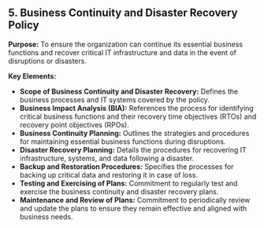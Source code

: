 ## 5. Business Continuity and Disaster Recovery Policy

**Purpose:** To ensure the organization can continue its essential business functions and recover critical IT infrastructure and data in the event of disruptions or disasters.

**Key Elements:**

* **Scope of Business Continuity and Disaster Recovery:** Defines the business processes and IT systems covered by the policy.
* **Business Impact Analysis (BIA):** References the process for identifying critical business functions and their recovery time objectives (RTOs) and recovery point objectives (RPOs).
* **Business Continuity Planning:** Outlines the strategies and procedures for maintaining essential business functions during disruptions.
* **Disaster Recovery Planning:** Details the procedures for recovering IT infrastructure, systems, and data following a disaster.
* **Backup and Restoration Procedures:** Specifies the processes for backing up critical data and restoring it in case of loss.
* **Testing and Exercising of Plans:** Commitment to regularly test and exercise the business continuity and disaster recovery plans.
* **Maintenance and Review of Plans:** Commitment to periodically review and update the plans to ensure they remain effective and aligned with business needs.